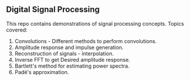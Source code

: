 ## Digital Signal Processing
This repo contains demonstrations of signal processing concepts.
Topics covered: 
1. Convolutions - Different methods to perform convolutions.
2. Amplitude response and impulse generation.
3. Reconstruction of signals - interpolation.
4. Inverse FFT to get Desired amplitude response.
5. Bartlett's method for estimating power spectra.
6. Padé's approximation.

